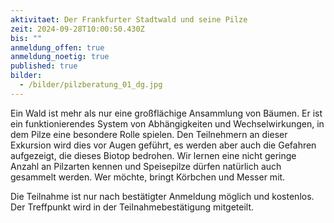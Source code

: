 ```yaml
---
aktivitaet: Der Frankfurter Stadtwald und seine Pilze
zeit: 2024-09-28T10:00:50.430Z
bis: ""
anmeldung_offen: true
anmeldung_noetig: true
published: true
bilder:
  - /bilder/pilzberatung_01_dg.jpg
---
```

Ein Wald ist mehr als nur eine großflächige Ansammlung von Bäumen. Er ist ein funktionierendes System von Abhängigkeiten und Wechselwirkungen, in dem Pilze eine besondere Rolle spielen. Den Teilnehmern an dieser Exkursion wird dies vor Augen geführt, es werden aber auch die Gefahren aufgezeigt, die dieses Biotop bedrohen. Wir lernen eine nicht geringe Anzahl an Pilzarten kennen und Speisepilze dürfen natürlich auch gesammelt werden. Wer möchte, bringt Körbchen und Messer mit.

Die Teilnahme ist nur nach bestätigter Anmeldung möglich und kostenlos. Der Treffpunkt wird in der Teilnahmebestätigung mitgeteilt.
